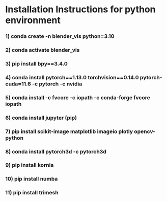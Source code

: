 # Installation Instructions for python environment

### 1)  conda create -n blender_vis python=3.10
### 2)  conda activate blender_vis
### 3)  pip install bpy==3.4.0
### 4)  conda install pytorch==1.13.0 torchvision==0.14.0 pytorch-cuda=11.6 -c pytorch -c nvidia
### 5)  conda install -c fvcore -c iopath -c conda-forge fvcore iopath
### 6)  conda install jupyter (pip)
### 7)  pip install scikit-image matplotlib imageio plotly opencv-python
### 8)  conda install pytorch3d -c pytorch3d
### 9)  pip install kornia
### 10) pip install numba 
### 11) pip install trimesh


